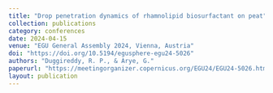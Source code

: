```yaml
---
title: "Drop penetration dynamics of rhamnolipid biosurfactant on peat"
collection: publications
category: conferences
date: 2024-04-15
venue: "EGU General Assembly 2024, Vienna, Austria"
doi: "https://doi.org/10.5194/egusphere-egu24-5026"
authors: "Duggireddy, R. P., & Arye, G."
paperurl: "https://meetingorganizer.copernicus.org/EGU24/EGU24-5026.html?pdf"
layout: publication
---
```

